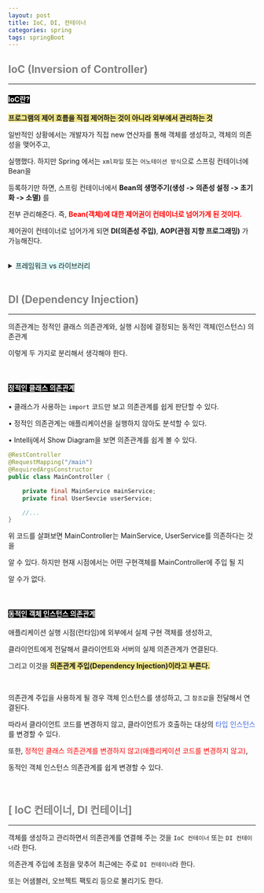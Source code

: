 ```yaml
---
layout: post
title: IoC, DI, 컨테이너
categories: spring
tags: springBoot
---
```


## <span style="color:gray">IoC (Inversion of Controller)</span>

---

#### <span style="background-color:black; color:white">IoC란?</span>

**<span style="background-color:#F0E68C">프로그램의 제어 흐름을 직접 제어하는 것이 아니라 외부에서 관리하는 것</span>**
 
일반적인 상황에서는 개발자가 직접 new 연산자를 통해 객체를 생성하고, 객체의 의존성을 맺어주고, 

실행했다. 하지만 Spring 에서는 `xml파일` 또는 `어노테이션 방식`으로 스프링 컨테이너에 Bean을

등록하기만 하면, 스프링 컨테이너에서 **Bean의 생명주기(생성 -> 의존성 설정 -> 초기화 -> 소멸)** 를 

전부 관리해준다. 즉, **<span style="color:red">Bean(객체)에 대한 제어권이 컨테이너로 넘어가게 된 것이다.</span>**

제어권이 컨테이너로 넘어가게 되면 **DI(의존성 주입)**, **AOP(관점 지향 프로그래밍)** 가 가능해진다.

<br>

<details>
<summary><span style="background-color:#E0FFFF">프레임워크 vs 라이브러리</span></summary>
<div markdown="1">

<br>

✔︎ 내가 작성한 코드를 제어하고, 대신 실행하면 프레임워크

✔︎ 반면에 내가 작성한 코드가 직접 제어의 흐름을 담당한다면 그것은 라이브러리.

</div>
</details>

<br>

## <span style="color:gray">DI (Dependency Injection)</span>

---

의존관계는 정적인 클래스 의존관계와, 실행 시점에 결정되는 동적인 객체(인스턴스) 의존관계 

이렇게 두 가지로 분리해서 생각해야 한다.

<br>

#### <span style="background-color:black; color:white">정적인 클래스 의존관계</span>

• 클래스가 사용하는 `import` 코드만 보고 의존관계를 쉽게 판단할 수 있다.

• 정적인 의존관계는 애플리케이션을 실행하지 않아도 분석할 수 있다.

• Intellij에서 Show Diagram을 보면 의존관계를 쉽게 볼 수 있다.

```java
@RestController
@RequestMapping("/main")
@RequiredArgsConstructor
public class MainController {

    private final MainService mainService;
    private final UserSevcie userService;

    //...
}
```

위 코드를 살펴보면 MainController는 MainService, UserService를 의존하다는 것을

알 수 있다. 하지만 현재 시점에서는 어떤 구현객체를 MainController에 주입 될 지

알 수가 없다.

<br>

#### <span style="background-color:black; color:white">동적인 객체 인스턴스 의존관계</span>

애플리케이션 실행 시점(런타임)에 외부에서 실제 구현 객체를 생성하고,

클라이언트에게 전달해서 클라이언트와 서버의 실제 의존관계가 연결된다.

그리고 이것을 **<span style="background-color:#F0E68C">의존관계 주입(Dependency Injection)이라고 부른다.</span>**

<br>

의존관계 주입을 사용하게 될 경우 객체 인스턴스를 생성하고, 그 `참조값`을 전달해서 연결된다.

따라서 클라이언트 코드를 변경하지 않고, 클라이언트가 호출하는 대상의 <span style="color:#4169E1">타입 인스턴스</span>를 변경할 수 있다.

또한, <span style="color:red">정적인 클래스 의존관계를 변경하지 않고(애플리케이션 코드를 변경하지 않고)</span>,

동적인 객체 인스턴스 의존관계를 쉽게 변경할 수 있다.

<br>

## <span style="color:gray">[ IoC 컨테이너, DI 컨테이너]</span>

---

객체를 생성하고 관리하면서 의존관계를 연결해 주는 것을 `IoC 컨테이너` 또는 `DI 컨테이너`라 한다.

의존관계 주입에 초점을 맞추어 최근에는 주로 `DI 컨테이너`라 한다.

또는 어샘블러, 오브젝트 팩토리 등으로 불리기도 한다.